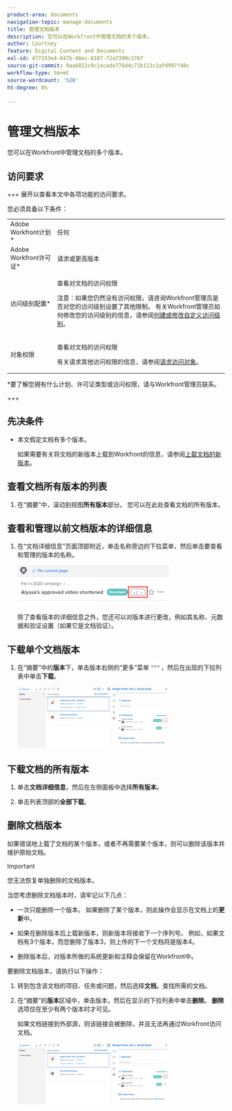 ```yaml
---
product-area: documents
navigation-topic: manage-documents
title: 管理文档版本
description: 您可以在Workfront中管理文档的多个版本。
author: Courtney
feature: Digital Content and Documents
exl-id: 477153e4-847b-46ec-8107-72a7399c3767
source-git-commit: 9aa6822c9c1ecade776d4c71b113c1afd997f40c
workflow-type: tm+mt
source-wordcount: '528'
ht-degree: 0%

---
```


# 管理文档版本

您可以在Workfront中管理文档的多个版本。

## 访问要求

+++ 展开以查看本文中各项功能的访问要求。

您必须具备以下条件：

<table style="table-layout:auto"> 
 <col> 
 <col> 
 <tbody> 
  <tr> 
   <td role="rowheader">Adobe Workfront计划*</td> 
   <td> <p> 任何</p> </td> 
  </tr> 
  <tr> 
   <td role="rowheader">Adobe Workfront许可证*</td> 
   <td> <p>请求或更高版本</p> </td> 
  </tr> 
  <tr> 
   <td role="rowheader">访问级别配置*</td> 
   <td> <p>查看对文档的访问权限</p> <p>注意：如果您仍然没有访问权限，请咨询Workfront管理员是否对您的访问级别设置了其他限制。 有关Workfront管理员如何修改您的访问级别的信息，请参阅<a href="../../administration-and-setup/add-users/configure-and-grant-access/create-modify-access-levels.md" class="MCXref xref">创建或修改自定义访问级别</a>。</p> </td> 
  </tr> 
  <tr> 
   <td role="rowheader">对象权限</td> 
   <td> <p>查看对文档的访问权限</p> <p>有关请求其他访问权限的信息，请参阅<a href="../../workfront-basics/grant-and-request-access-to-objects/request-access.md" class="MCXref xref">请求访问对象</a>。</p> </td> 
  </tr> 
 </tbody> 
</table>

&#42;要了解您拥有什么计划、许可证类型或访问权限，请与Workfront管理员联系。

+++

## 先决条件

* 本文假定文档有多个版本。

  如果需要有关将文档的新版本上载到Workfront的信息，请参阅[上载文档的新版本](../../documents/managing-documents/upload-new-document-version.md)。

## 查看文档所有版本的列表

1. 在“摘要”中，滚动到视图&#x200B;**所有版本**&#x200B;部分。 您可以在此处查看文档的所有版本。

## 查看和管理以前文档版本的详细信息

1. 在“文档详细信息”页面顶部附近，单击名称旁边的下拉菜单，然后单击要查看和管理的版本的名称。

   ![](assets/version-drop-dn-doc-dtls-nwe-350x93.png)

   除了查看版本的详细信息之外，您还可以对版本进行更改，例如其名称、元数据和验证设置（如果它是文档验证）。

## 下载单个文档版本

1. 在“摘要”中的&#x200B;**版本**&#x200B;下，单击版本右侧的“更多”菜单![](assets/more-icon.png)，然后在出现的下拉列表中单击&#x200B;**下载**。

   ![](assets/more-versions-350x143.png)

## 下载文档的所有版本

1. 单击&#x200B;**文档详细信息**，然后在左侧面板中选择&#x200B;**所有版本**。

1. 单击列表顶部的&#x200B;**全部下载**。

## 删除文档版本

如果错误地上载了文档的某个版本，或者不再需要某个版本，则可以删除该版本并维护原始文档。

>[!IMPORTANT]
>
>您无法恢复单独删除的文档版本。

当您考虑删除文档版本时，请牢记以下几点：

* 一次只能删除一个版本。 如果删除了某个版本，则此操作会显示在文档上的&#x200B;**更新**&#x200B;中。
* 如果在删除版本后上载新版本，则新版本将接收下一个序列号。 例如，如果文档有3个版本，而您删除了版本3，则上传的下一个文档将是版本4。
* 删除版本后，对版本所做的系统更新和注释会保留在Workfront中。

  <!--
  <li data-mc-conditions="QuicksilverOrClassic.Draft mode">Deleting a document version in Workfront does not delete the Proof version.&nbsp;</li>
  -->

要删除文档版本，请执行以下操作：

1. 转到包含该文档的项目、任务或问题，然后选择&#x200B;**文档**。查找所需的文档。
1. 在“摘要”的&#x200B;**版本**&#x200B;区域中，单击版本，然后在显示的下拉列表中单击&#x200B;**删除**。 **删除**&#x200B;选项仅在至少有两个版本时才可见。

   如果文档链接到外部源，则该链接会被删除，并且无法再通过Workfront访问文档。

   ![](assets/more-versions-350x143.png)
